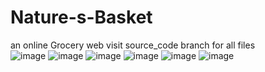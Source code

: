 # Nature-s-Basket
an online Grocery web
visit source_code branch for all files 
<br>
![image](https://github.com/user-attachments/assets/fa25a4ee-368d-42a7-bca2-051c47461f56)
![image](https://github.com/user-attachments/assets/5e2a7735-bd39-4bad-95d7-4f07a3a87c08)
![image](https://github.com/user-attachments/assets/b6da5b9e-0a1d-4fda-beed-f7adf9c62fe4)
![image](https://github.com/user-attachments/assets/8b4ba280-f1c3-49ea-bcd9-67e38d2b5583)
![image](https://github.com/user-attachments/assets/e9fb7592-f5c5-47a6-a25a-a7b50e29239e)
![image](https://github.com/user-attachments/assets/8e9b724e-df85-44c0-bce6-15de856a5736)
